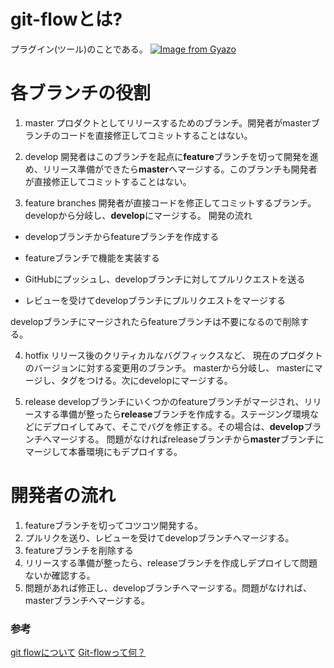 # git-flowとは?

プラグイン(ツール)のことである。
[![Image from Gyazo](https://i.gyazo.com/6d6d7e51a54c23d65d7b921bccba5eaa.png)](https://gyazo.com/6d6d7e51a54c23d65d7b921bccba5eaa)

# 各ブランチの役割

1. master
プロダクトとしてリリースするためのブランチ。開発者がmasterブランチのコードを直接修正してコミットすることはない。

2. develop
開発者はこのブランチを起点に**feature**ブランチを切って開発を進め、リリース準備ができたら**master**へマージする。このブランチも開発者が直接修正してコミットすることはない。

3. feature branches
開発者が直接コードを修正してコミットするブランチ。 developから分岐し、**develop**にマージする。
開発の流れ

  - developブランチからfeatureブランチを作成する

  - featureブランチで機能を実装する
  
  - GitHubにプッシュし、developブランチに対してプルリクエストを送る

  - レビューを受けてdevelopブランチにプルリクエストをマージする

developブランチにマージされたらfeatureブランチは不要になるので削除する。

4. hotfix
リリース後のクリティカルなバグフィックスなど、 現在のプロダクトのバージョンに対する変更用のブランチ。 masterから分岐し、 masterにマージし、タグをつける。次にdevelopにマージする。

5. release
developブランチにいくつかのfeatureブランチがマージされ、リリースする準備が整ったら**release**ブランチを作成する。ステージング環境などにデプロイしてみて、そこでバグを修正する。その場合は、**develop**ブランチへマージする。
問題がなければreleaseブランチから**master**ブランチにマージして本番環境にもデプロイする。

# 開発者の流れ

1. featureブランチを切ってコツコツ開発する。
2. プルリクを送り、レビューを受けてdevelopブランチへマージする。
3. featureブランチを削除する
4. リリースする準備が整ったら、releaseブランチを作成しデプロイして問題ないか確認する。
5. 問題があれば修正し、developブランチへマージする。問題がなければ、masterブランチへマージする。

### 参考
[git flowについて](https://github.com/DaichiSaito/insta_clone/wiki/git-flow%E3%81%AB%E3%81%A4%E3%81%84%E3%81%A6)
[Git-flowって何？](https://qiita.com/KosukeSone/items/514dd24828b485c69a05)
